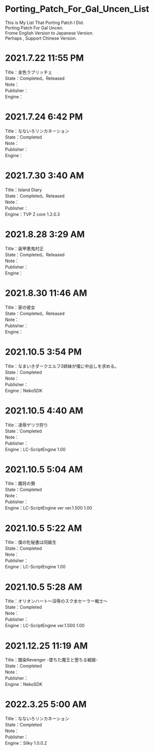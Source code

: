 # Porting_Patch_For_Gal_Uncen_List
This is My List That Porting Patch I Did.  
Porting Patch For Gal Uncen.  
Frome English Version to Japanese Version.  
Perhaps , Support Chinese Version.  

# 2021.7.22 11:55 PM
Title：金色ラブリッチェ  
State：Completed，Released  
Note：  
Publisher：  
Engine：  

# 2021.7.24 6:42 PM
Title：なないろリンカネーション  
State：Completed  
Note：  
Publisher：  
Engine：  

# 2021.7.30 3:40 AM
Title：Island Diary  
State：Completed，Released  
Note：  
Publisher：  
Engine：TVP Z core 1.2.0.3  

# 2021.8.28 3:29 AM
Title：装甲悪鬼村正  
State：Completed，Released  
Note：  
Publisher：  
Engine：  

# 2021.8.30 11:46 AM
Title：家の彼女  
State：Completed，Released  
Note：  
Publisher：  
Engine：  

# 2021.10.5 3:54 PM
Title：なまいきダークエルフ3姉妹が僕に中出しを求める。  
State：Completed  
Note：  
Publisher：  
Engine：NekoSDK  

# 2021.10.5 4:40 AM
Title：凌辱ゲリラ狩り  
State：Completed  
Note：  
Publisher：  
Engine：LC-ScriptEngine 1.00  

# 2021.10.5 5:04 AM
Title：魔将の贄  
State：Completed  
Note：  
Publisher：  
Engine：LC-ScriptEngine ver ver.1.500 1.00  

# 2021.10.5 5:22 AM
Title：僕の牝秘書は同級生  
State：Completed  
Note：  
Publisher：  
Engine：LC-ScriptEngine 1.00  

# 2021.10.5 5:28 AM
Title：オリオンハート～淫辱のスク水セーラー戦士～  
State：Completed  
Note：  
Publisher：  
Engine：LC-ScriptEngine ver.1.500 1.00  

# 2021.12.25 11:19 AM
Title：闇染Revenger -墜ちた魔王と堕ちる戦姫-  
State：Completed  
Note：  
Publisher：  
Engine：NekoSDK  

# 2022.3.25 5:00 AM
Title：なないろリンカネーション  
State：Completed  
Note：  
Publisher：  
Engine：Silky 1.0.0.2   
